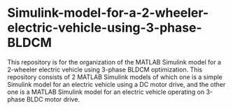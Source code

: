 # Simulink-model-for-a-2-wheeler-electric-vehicle-using-3-phase-BLDCM
This repository is for the organization of the MATLAB Simulink model for a 2-wheeler electric vehicle using 3-phase BLDCM optimization.
This repository consists of 2 MATLAB Simulink models of which one is a simple Simulink model for an electric vehicle using a DC motor drive, and the other one is a MATLAB Simulink model for an electric vehicle operating on 3-phase BLDC motor drive.
